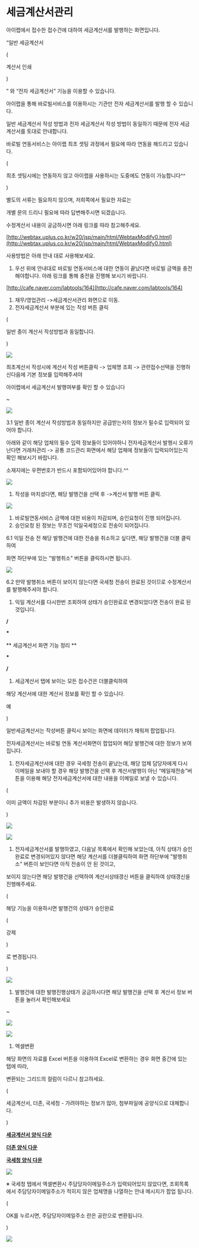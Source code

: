 # 세금계산서관리

아이랩에서 접수한 접수건에 대하여 세금계산서를 발행하는 화면입니다.

“일반 세금계산서

\(

계산서 인쇄

\)

” 와 “전자 세금계산서” 기능을 이용할 수 있습니다.

아이랩을 통해 바로빌서비스를 이용하시는 기관만 전자 세금계산서를 발행 할 수 있습니다.

일반 세금계산서 작성 방법과 전자 세금계산서 작성 방법이 동일하기 때문에 전자 세금계산서를 토대로 안내합니다.

바로빌 연동서비스는 아이랩 최초 셋팅 과정에서 필요에 따라 연동을 해드리고 있습니다.

\(

최초 셋팅시에는 연동하지 않고 아이랩을 사용하시는 도중에도 연동이 가능합니다^^

\)

별도의 서류는 필요하지 않으며, 저희쪽에서 필요한 자료는

개별 문의 드리니 필요에 따라 답변해주시면 되겠습니다.

수정계산서 내용이 궁금하시면 아래 링크를 따라 참고해주세요.

[http://webtax.uplus.co.kr/w20/jsp/main/html/WebtaxModify0.html](http://webtax.uplus.co.kr/w20/jsp/main/html/WebtaxModify0.html)

사용방법은 아래 안내 대로 사용해보세요.

1. 우선 위에 안내대로 바로빌 연동서비스에 대한 연동이 끝났다면 바로빌 금액을 충전해야합니다. 아래 링크를 통해 충전을 진행해 보시기 바랍니다.

[http://cafe.naver.com/labtools/164](http://cafe.naver.com/labtools/164)

1. 재무/영업관리 -&gt;세금계산서관리 화면으로 이동.
2. 전자세금계산서 부분에 있는 작성 버튼 클릭

\(

일반 종이 계산서 작성방법과 동일합니다.

\)

![](../.gitbook/assets/015%20%282%29.png)

최초계산서 작성시에 계산서 작성 버튼클릭 -&gt; 업체명 조회 -&gt; 관련접수선택을 진행하신다음에 기본 정보를 입력해주셔야

아이랩에서 세금계산서 발행여부를 확인 할 수 있습니다

~

![](../.gitbook/assets/016%20%284%29.png)

3.1 일반 종이 계산서 작성방법과 동일하지만 공급받는자의 정보가 필수로 입력되어 있어야 합니다.

아래와 같이 해당 업체의 필수 입력 정보들이 있어야하니 전자세금계산서 발행시 오류가 난다면 거래처관리 -&gt; 공통 코드관리 화면에서 해당 업체에 정보들이 입력되어있는지 확인 해보시기 바랍니다.

소재지에는 우편번호가 반드시 포함되어있어야 합니다.^^

![](../.gitbook/assets/017%20%283%29.png)

1. 작성을 마치셨다면, 해당 발행건을 선택 후 -&gt;계산서 발행 버튼 클릭.

![](../.gitbook/assets/018%20%284%29.png)

1. 바로빌연동서비스 금액에 대한 비용이 차감되며, 승인요청이 진행 되어집니다.
2. 승인요청 된 정보는 무조건 익일국세청으로 전송이 되어집니다.

6.1 익일 전송 전 해당 발행건에 대한 전송을 취소하고 싶다면, 해당 발행건을 더블 클릭하여

화면 하단부에 있는 "발행취소" 버튼을 클릭하시면 됩니다.

![](../.gitbook/assets/019%20%283%29.png)

6.2 만약 발행취소 버튼이 보이지 않는다면 국세청 전송이 완료된 것이므로 수정계산서를 발행해주셔야 합니다.

1. 익일 계산서를 다시한번 조회하여 상태가 승인완료로 변경되었다면 전송이 완료 된 것입니다.

**/**

**\***

** 세금계산서 화면 기능 정리 **

**\***

**/**

1. 세금계산서 탭에 보이는 모든 접수건은 더블클릭하여

해당 계산서에 대한 계산서 정보를 확인 할 수 있습니다.

예

\)

일반세금계산서는 작성버튼 클릭시 보이는 화면에 데이터가 채워져 팝업됩니다.

전자세금계산서는 바로빌 연동 계산서화면이 팝업되어 해당 발행건에 대한 정보가 보여집니다.

1. 전자세금계산서에 대한 경우 국세청 전송이 끝났는데, 해당 업체 담당자에게 다시 이메일을 보내야 할 경우 해당 발행건을 선택 후 계산서발행이 아닌 “메일재전송”버튼을 이용해 해당 전자세금계산서에 대한 내용을 이메일로 보낼 수 있습니다.

\(

이미 금액이 차감된 부분이니 추가 비용은 발생하지 않습니다.

\)

![](../.gitbook/assets/020-_%20%282%29.png)

![](../.gitbook/assets/021-_-_%20%282%29.png)

1. 전자세금계산서를 발행하였고, 다음날 목록에서 확인해 보았는데, 아직 상태가 승인완료로 변경되어있지 않다면 해당 계산서를 더블클릭하여 화면 하단부에 "발행취소" 버튼이 보인다면 아직 전송이 안 된 것이고,

보이지 않는다면 해당 발행건을 선택하여 계산서상태갱신 버튼을 클릭하여 상태갱신을 진행해주세요.

\(

해당 기능을 이용하시면 발행건의 상태가 승인완료

\(

강제

\)

로 변경됩니다.

\)

![](../.gitbook/assets/022-_%20%282%29.png)

1. 발행건에 대한 발행진행상태가 궁금하시다면 해당 발행건을 선택 후 계산서 정보 버튼을 눌러서 확인해보세요

~

![](../.gitbook/assets/023-_-8.png)

![](../.gitbook/assets/024-_-__%20%282%29.png)

1. 엑셀변환

해당 화면의 자료를 Excel 버튼을 이용하여 Excel로 변환하는 경우 화면 중간에 있는 탭에 따라,

변환되는 그리드의 컬럼이 다르니 참고하세요.

\(

세금계산서, 더존, 국세청 - 가려야하는 정보가 많아, 첨부파일에 공양식으로 대체합니다.

\)

[**세금계산서 양식 다운**](https://github.com/wooritech/ilab-user-manual/raw/master/assets/세금계산서-아이랩양식.xls)

[**더존 양식 다운**](https://github.com/wooritech/ilab-user-manual/raw/master/assets/더존양식.xls)

[**국세청 양식 다운**](https://github.com/wooritech/ilab-user-manual/raw/master/assets/국세청양식.xls)

![](../.gitbook/assets/025%20%282%29.png)

※ 국세청 탭에서 엑셀변환시 주담당자이메일주소가 입력되어있지 않았다면, 조회목록에서 주담당자이메일주소가 적히지 않은 업체명을 나열하는 안내 메시지가 팝업 됩니다.

\(

OK를 누르시면, 주담당자이메일주소 란은 공란으로 변환됩니다.

\)

![](../.gitbook/assets/026%20%284%29.png)

